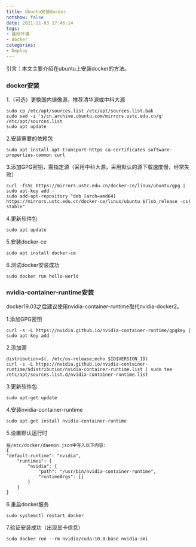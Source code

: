 ```yaml
---
title: Ubuntu安装docker
notshow: false
date: 2021-11-03 17:46:14
tags:
- 基础环境
- docker
categories:
- Deploy
---
```


引言：本文主要介绍在ubuntu上安装docker的方法。

<!--more-->

### docker安装

1.（可选）更换国内镜像源，推荐清华源或中科大源

```shell
sudo cp /etc/apt/sources.list /etc/apt/sources.list.bak
sudo sed -i 's/cn.archive.ubuntu.com/mirrors.ustc.edu.cn/g' /etc/apt/sources.list
sudo apt update
```

2.安装需要的依赖包

```shell
sudo apt install apt-transport-https ca-certificates software-properties-common curl
```

3.添加GPG密钥，需指定源（采用中科大源，采用默认的源下载速度慢，经常失败）

```shell
curl -fsSL https://mirrors.ustc.edu.cn/docker-ce/linux/ubuntu/gpg | sudo apt-key add -
sudo add-apt-repository "deb [arch=amd64] https://mirrors.ustc.edu.cn/docker-ce/linux/ubuntu $(lsb_release -cs) stable"
```

4.更新软件包

```shell
sudo apt update
```

5.安装docker-ce

```shell
sudo apt install docker-ce
```

6.测试docker安装成功

```shell
sudo docker run hello-world
```

### nvidia-container-runtime安装

docker19.03之后建议使用nvidia-container-runtime取代nvidia-docker2。

1.添加GPG密钥

```
curl -s -L https://nvidia.github.io/nvidia-container-runtime/gpgkey | sudo apt-key add -
```

2.添加源

```shell
distribution=$(. /etc/os-release;echo $ID$VERSION_ID)
curl -s -L https://nvidia.github.io/nvidia-container-runtime/$distribution/nvidia-container-runtime.list | sudo tee /etc/apt/sources.list.d/nvidia-container-runtime.list
```

3.更新软件包

```shell
sudo apt-get update
```

4.安装nvidia-container-runtime

```shell
sudo apt-get install nvidia-container-runtime
```

5.设置默认运行时

```shell
在/etc/docker/daemon.json中写入以下内容:
{
"default-runtime": "nvidia",
    "runtimes": {
        "nvidia": {
            "path": "/usr/bin/nvidia-container-runtime",
            "runtimeArgs": []
        }
    }
}
```

6.重启docker服务

```shell
sudo systemctl restart docker
```

7.验证安装成功（出现显卡信息）

```shell
sudo docker run --rm nvidia/cuda:10.0-base nvidia-smi
```

